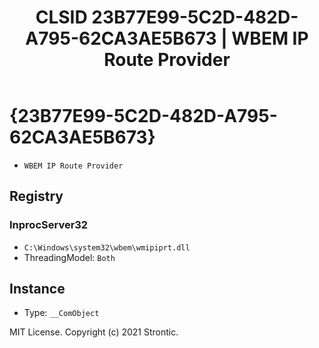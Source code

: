 ﻿---
title: "CLSID 23B77E99-5C2D-482D-A795-62CA3AE5B673 | WBEM IP Route Provider"
excerpt: What is COM-Object CLSID 23B77E99-5C2D-482D-A795-62CA3AE5B673?
---

# {23B77E99-5C2D-482D-A795-62CA3AE5B673}

* `WBEM IP Route Provider`

## Registry


### InprocServer32

* `C:\Windows\system32\wbem\wmipiprt.dll`
* ThreadingModel: `Both`

## Instance

* Type: `__ComObject`

MIT License. Copyright (c) 2021 Strontic.


